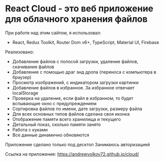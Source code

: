 # React Cloud - это веб приложение для облачного хранения файлов

При работе над этим сайтом, я использовал:
+ React, Redux Toolkit, Router Dom v6+, TypeScript, Material UI, Firebase

Реализовано:
+ Добавление файлов с полосой загрузки, удаление файлов, скачивание файлов
+ Добавление с помощью драг энд дропа (переноса с компьютера в браузер)
+ Просмотр изображений, с индикатором загрузки картинки
+ Добавление файлов в избранное. За избранное отвечает localStorage
+ Проверка на удаление, если файл в избранном, то будет вспывающие окно с предупреждением
+ Сортировка файлов по имени, дате загрузки, размеру файла
+ Для всех основных типов файлов сделана своя иконка
+ Отображение памяти всего хранилища и текущего
+ Детальный показ, сколько памяти занято
+ Работа с куками
+ Все данные динамично обновяются

Приложение сделано только под десктоп
Занимаюсь авторизацией

Ссылка на приложение: https://andrewvolkov72.github.io/cloud/
